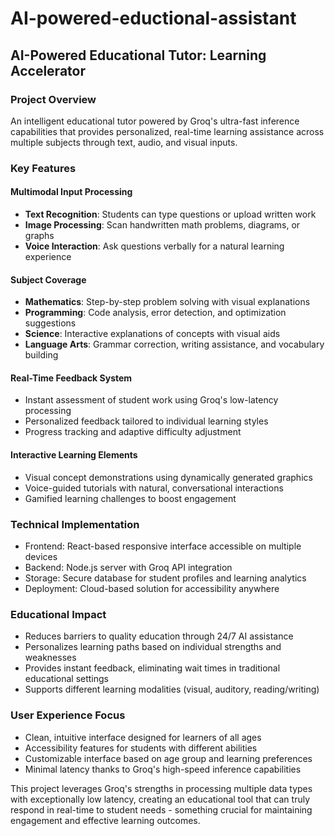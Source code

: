 # AI-powered-eductional-assistant


## AI-Powered Educational Tutor: Learning Accelerator

### Project Overview
An intelligent educational tutor powered by Groq's ultra-fast inference capabilities that provides personalized, real-time learning assistance across multiple subjects through text, audio, and visual inputs.

### Key Features

#### Multimodal Input Processing
- **Text Recognition**: Students can type questions or upload written work
- **Image Processing**: Scan handwritten math problems, diagrams, or graphs
- **Voice Interaction**: Ask questions verbally for a natural learning experience

#### Subject Coverage
- **Mathematics**: Step-by-step problem solving with visual explanations
- **Programming**: Code analysis, error detection, and optimization suggestions
- **Science**: Interactive explanations of concepts with visual aids
- **Language Arts**: Grammar correction, writing assistance, and vocabulary building

#### Real-Time Feedback System
- Instant assessment of student work using Groq's low-latency processing
- Personalized feedback tailored to individual learning styles
- Progress tracking and adaptive difficulty adjustment

#### Interactive Learning Elements
- Visual concept demonstrations using dynamically generated graphics
- Voice-guided tutorials with natural, conversational interactions
- Gamified learning challenges to boost engagement

### Technical Implementation
- Frontend: React-based responsive interface accessible on multiple devices
- Backend: Node.js server with Groq API integration
- Storage: Secure database for student profiles and learning analytics
- Deployment: Cloud-based solution for accessibility anywhere

### Educational Impact
- Reduces barriers to quality education through 24/7 AI assistance
- Personalizes learning paths based on individual strengths and weaknesses
- Provides instant feedback, eliminating wait times in traditional educational settings
- Supports different learning modalities (visual, auditory, reading/writing)

### User Experience Focus
- Clean, intuitive interface designed for learners of all ages
- Accessibility features for students with different abilities
- Customizable interface based on age group and learning preferences
- Minimal latency thanks to Groq's high-speed inference capabilities

This project leverages Groq's strengths in processing multiple data types with exceptionally low latency, creating an educational tool that can truly respond in real-time to student needs - something crucial for maintaining engagement and effective learning outcomes.




